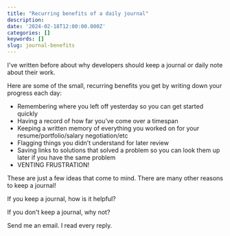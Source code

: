```yaml
---
title: "Recurring benefits of a daily journal"
description:
date: '2024-02-18T12:00:00.000Z'
categories: []
keywords: []
slug: journal-benefits
---
```


I've written before about why developers should keep a journal or daily note about their work.

Here are some of the small, recurring benefits you get by writing down your progress each day:

- Remembering where you left off yesterday so you can get started quickly
- Having a record of how far you’ve come over a timespan
- Keeping a written memory of everything you worked on for your resume/portfolio/salary negotiation/etc
- Flagging things you didn’t understand for later review
- Saving links to solutions that solved a problem so you can look them up later if you have the same problem
- VENTING FRUSTRATION!

These are just a few ideas that come to mind. There are many other reasons to keep a journal!

If you keep a journal, how is it helpful?

If you don't keep a journal, why not?

Send me an email. I read every reply.
